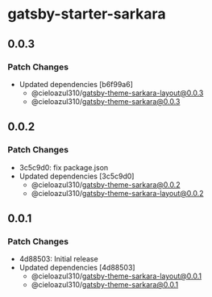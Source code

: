 # gatsby-starter-sarkara

## 0.0.3

### Patch Changes

- Updated dependencies [b6f99a6]
  - @cieloazul310/gatsby-theme-sarkara-layout@0.0.3
  - @cieloazul310/gatsby-theme-sarkara@0.0.3

## 0.0.2

### Patch Changes

- 3c5c9d0: fix package.json
- Updated dependencies [3c5c9d0]
  - @cieloazul310/gatsby-theme-sarkara@0.0.2
  - @cieloazul310/gatsby-theme-sarkara-layout@0.0.2

## 0.0.1

### Patch Changes

- 4d88503: Initial release
- Updated dependencies [4d88503]
  - @cieloazul310/gatsby-theme-sarkara-layout@0.0.1
  - @cieloazul310/gatsby-theme-sarkara@0.0.1
